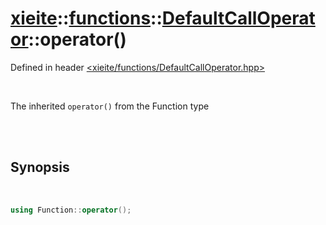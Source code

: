 # [xieite](../../../README.md)::[functions](../../functions.md)::[DefaultCallOperator<Function>](../DefaultCallOperator.md)::operator()
Defined in header [<xieite/functions/DefaultCallOperator.hpp>](../../../include/xieite/functions/DefaultCallOperator.hpp)

<br/>

The inherited `operator()` from the Function type

<br/><br/>

## Synopsis

<br/>

```cpp
using Function::operator();
```
